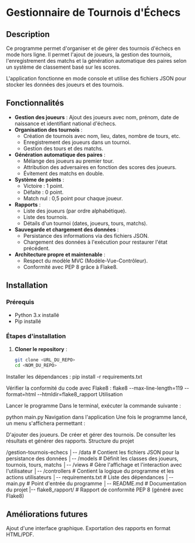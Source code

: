 # Gestionnaire de Tournois d'Échecs

## Description

Ce programme permet d'organiser et de gérer des tournois d'échecs en mode hors ligne. Il permet l'ajout de joueurs, la gestion des tournois, l'enregistrement des matchs et la génération automatique des paires selon un système de classement basé sur les scores.

L'application fonctionne en mode console et utilise des fichiers JSON pour stocker les données des joueurs et des tournois.

## Fonctionnalités

- **Gestion des joueurs** : Ajout des joueurs avec nom, prénom, date de naissance et identifiant national d'échecs.
- **Organisation des tournois** :
  - Création de tournois avec nom, lieu, dates, nombre de tours, etc.
  - Enregistrement des joueurs dans un tournoi.
  - Gestion des tours et des matchs.
- **Génération automatique des paires** :
  - Mélange des joueurs au premier tour.
  - Attribution des adversaires en fonction des scores des joueurs.
  - Évitement des matchs en double.
- **Système de points** :
  - Victoire : 1 point.
  - Défaite : 0 point.
  - Match nul : 0,5 point pour chaque joueur.
- **Rapports** :
  - Liste des joueurs (par ordre alphabétique).
  - Liste des tournois.
  - Détails d'un tournoi (dates, joueurs, tours, matchs).
- **Sauvegarde et chargement des données** :
  - Persistance des informations via des fichiers JSON.
  - Chargement des données à l'exécution pour restaurer l'état précédent.
- **Architecture propre et maintenable** :
  - Respect du modèle MVC (Modèle-Vue-Contrôleur).
  - Conformité avec PEP 8 grâce à Flake8.

## Installation

### Prérequis

- Python 3.x installé
- Pip installé

### Étapes d'installation

1. **Cloner le repository** :
   ```bash
   git clone <URL_DU_REPO>
   cd <NOM_DU_REPO>
Installer les dépendances :
pip install -r requirements.txt

Vérifier la conformité du code avec Flake8 :
flake8 --max-line-length=119 --format=html --htmldir=flake8_rapport
Utilisation

Lancer le programme
Dans le terminal, exécuter la commande suivante :

python main.py
Navigation dans l'application
Une fois le programme lancé, un menu s'affichera permettant :

D'ajouter des joueurs.
De créer et gérer des tournois.
De consulter les résultats et générer des rapports.
Structure du projet

/gestion-tournois-echecs
│-- /data                 # Contient les fichiers JSON pour la persistance des données
│-- /models               # Définit les classes des joueurs, tournois, tours, matchs
│-- /views                # Gère l'affichage et l'interaction avec l'utilisateur
│-- /controllers          # Contient la logique du programme et les actions utilisateurs
│-- requirements.txt      # Liste des dépendances
│-- main.py               # Point d'entrée du programme
│-- README.md             # Documentation du projet
|-- flake8_rapport/       # Rapport de conformité PEP 8 (généré avec Flake8)


## Améliorations futures

Ajout d'une interface graphique.
Exportation des rapports en format HTML/PDF.


